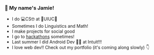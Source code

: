 ### 👋 My name's Jamie! 
- I do 💻CS🤓 at 🔶UIUC🔷
- Sometimes I do Linguistics and Math!
- I make projects for social good
- I go to [hackathons](https://devpost.com/jamieRollison) sometimes!
- Last summer I did Android Dev 📱🤖 at Intuit!!!
- I love web dev!! Check out my portfolio (it's coming along slowly) 👇

<!--
**jamieRollison/jamieRollison** is a ✨ _special_ ✨ repository because its `README.md` (this file) appears on your GitHub profile.

Here are some ideas to get you started:

- 🔭 I’m currently working on ...
- 🌱 I’m currently learning ...
- 👯 I’m looking to collaborate on ...
- 🤔 I’m looking for help with ...
- 💬 Ask me about ...
- 📫 How to reach me: ...
- 😄 Pronouns: ...
- ⚡ Fun fact: ...
-->
